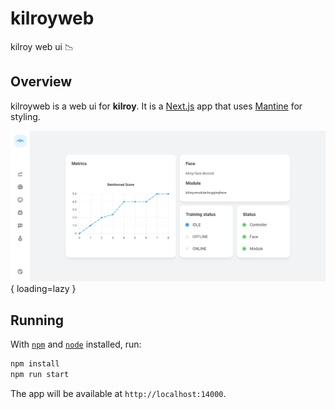 # kilroyweb

kilroy web ui 📉

## Overview

kilroyweb is a web ui for **kilroy**.
It is a
[Next.js](https://nextjs.org)
app that uses
[Mantine](https://mantine.dev)
for styling.

![Home page](assets/home.png){ loading=lazy }


## Running

With [`npm`](https://www.npmjs.com) and [`node`](https://nodejs.org) installed,
run:

```bash
npm install
npm run start
```

The app will be available at `http://localhost:14000`.

